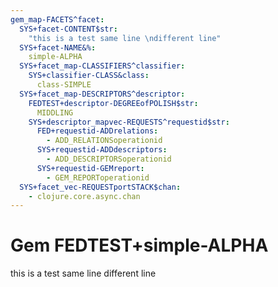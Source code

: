 ```yaml
---
gem_map-FACETS^facet:
  SYS+facet-CONTENT$str:
    "this is a test same line \ndifferent line"
  SYS+facet-NAME&%:
    simple-ALPHA
  SYS+facet_map-CLASSIFIERS^classifier:
    SYS+classifier-CLASS&class:
      class-SIMPLE
  SYS+facet_map-DESCRIPTORS^descriptor:
    FEDTEST+descriptor-DEGREEofPOLISH$str:
      MIDDLING
    SYS+descriptor_mapvec-REQUESTS^requestid$str:
      FED+requestid-ADDrelations:
        - ADD_RELATIONSoperationid
      SYS+requestid-ADDdescriptors:
        - ADD_DESCRIPTORSoperationid
      SYS+requestid-GEMreport:
        - GEM_REPORToperationid
  SYS+facet_vec-REQUESTportSTACK$chan:
    - clojure.core.async.chan
---
```

# Gem FEDTEST+simple-ALPHA

this is a test same line 
different line
